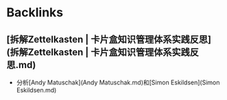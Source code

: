 
# Backlinks
## [拆解Zettelkasten | 卡片盒知识管理体系实践反思](拆解Zettelkasten | 卡片盒知识管理体系实践反思.md)
- 分析[Andy Matuschak](Andy Matuschak.md)和[Simon Eskildsen](Simon Eskildsen.md)

